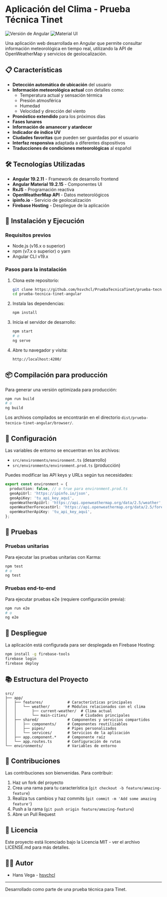 # Aplicación del Clima - Prueba Técnica Tinet

![Versión de Angular](https://img.shields.io/badge/angular-19.2.11-red)
![Material UI](https://img.shields.io/badge/angular%20material-19.2.15-blue)

Una aplicación web desarrollada en Angular que permite consultar información meteorológica en tiempo real, utilizando la API de OpenWeatherMap y servicios de geolocalización.

## 📋 Características

- **Detección automática de ubicación** del usuario
- **Información meteorológica actual** con detalles como:
  - Temperatura actual y sensación térmica
  - Presión atmosférica
  - Humedad
  - Velocidad y dirección del viento
- **Pronóstico extendido** para los próximos días
- **Fases lunares** 
- **Información de amanecer y atardecer**
- **Indicador de índice UV**
- **Ciudades favoritas** que pueden ser guardadas por el usuario
- **Interfaz responsiva** adaptada a diferentes dispositivos
- **Traducciones de condiciones meteorológicas** al español

## 🛠️ Tecnologías Utilizadas

- **Angular 19.2.11** - Framework de desarrollo frontend
- **Angular Material 19.2.15** - Componentes UI
- **RxJS** - Programación reactiva
- **OpenWeatherMap API** - Datos meteorológicos
- **ipinfo.io** - Servicio de geolocalización
- **Firebase Hosting** - Despliegue de la aplicación

## 🚀 Instalación y Ejecución

### Requisitos previos

- Node.js (v16.x o superior)
- npm (v7.x o superior) o yarn
- Angular CLI v19.x

### Pasos para la instalación

1. Clona este repositorio:
   ```bash
   git clone https://github.com/hsvchcl/PruebaTecnicaTinet/prueba-tecnica-tinet-angular.git
   cd prueba-tecnica-tinet-angular
   ```

2. Instala las dependencias:
   ```bash
   npm install
   ```

3. Inicia el servidor de desarrollo:
   ```bash
   npm start
   # o
   ng serve
   ```

4. Abre tu navegador y visita:
   ```
   http://localhost:4200/
   ```

## 📦 Compilación para producción

Para generar una versión optimizada para producción:

```bash
npm run build
# o
ng build
```

Los archivos compilados se encontrarán en el directorio `dist/prueba-tecnica-tinet-angular/browser/`.

## 🔧 Configuración

Las variables de entorno se encuentran en los archivos:
- `src/environments/environment.ts` (desarrollo)
- `src/environments/environment.prod.ts` (producción)

Puedes modificar las API keys y URLs según tus necesidades:

```typescript
export const environment = {
  production: false, // o true para environment.prod.ts
  geoApiUrl: 'https://ipinfo.io/json',
  geoApiKey: 'tu_api_key_aquí',
  openWeatherApiUrl: 'https://api.openweathermap.org/data/2.5/weather',
  openWeatherForecastUrl: 'https://api.openweathermap.org/data/2.5/forecast',
  openWeatherApiKey: 'tu_api_key_aquí',
};
```

## 🧪 Pruebas

### Pruebas unitarias

Para ejecutar las pruebas unitarias con Karma:

```bash
npm test
# o
ng test
```

### Pruebas end-to-end

Para ejecutar pruebas e2e (requiere configuración previa):

```bash
npm run e2e
# o
ng e2e
```

## 📱 Despliegue

La aplicación está configurada para ser desplegada en Firebase Hosting:

```bash
npm install -g firebase-tools
firebase login
firebase deploy
```

## 📚 Estructura del Proyecto

```
src/
├── app/
│   ├── features/           # Características principales
│   │   └── weather/        # Módulos relacionados con el clima
│   │       ├── current-weather/  # Clima actual
│   │       └── main-cities/      # Ciudades principales
│   ├── shared/             # Componentes y servicios compartidos
│   │   ├── components/     # Componentes reutilizables
│   │   ├── pipes/          # Pipes personalizados
│   │   └── services/       # Servicios de la aplicación
│   ├── app.component.*     # Componente raíz
│   └── app.routes.ts       # Configuración de rutas
└── environments/           # Variables de entorno
```

## 🤝 Contribuciones

Las contribuciones son bienvenidas. Para contribuir:

1. Haz un fork del proyecto
2. Crea una rama para tu característica (`git checkout -b feature/amazing-feature`)
3. Realiza tus cambios y haz commits (`git commit -m 'Add some amazing feature'`)
4. Push a la rama (`git push origin feature/amazing-feature`)
5. Abre un Pull Request

## 📄 Licencia

Este proyecto está licenciado bajo la Licencia MIT - ver el archivo LICENSE.md para más detalles.

## 👨‍💻 Autor

- Hans Vega - [hsvchcl](https://github.com/hsvchcl)

---

Desarrollado como parte de una prueba técnica para Tinet.
